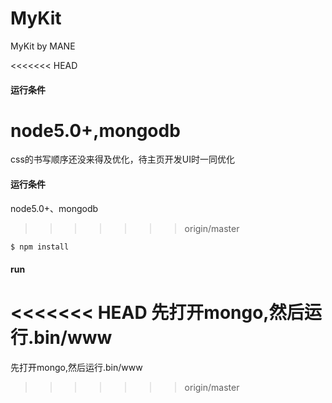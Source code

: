 # MyKit
MyKit by MANE

<<<<<<< HEAD
#### 运行条件

node5.0+,mongodb
=======
css的书写顺序还没来得及优化，待主页开发UI时一同优化
#### 运行条件

node5.0+、mongodb
>>>>>>> origin/master

``` bash
$ npm install
```

#### run

<<<<<<< HEAD
先打开mongo,然后运行.bin/www
=======
先打开mongo,然后运行.bin/www
>>>>>>> origin/master
